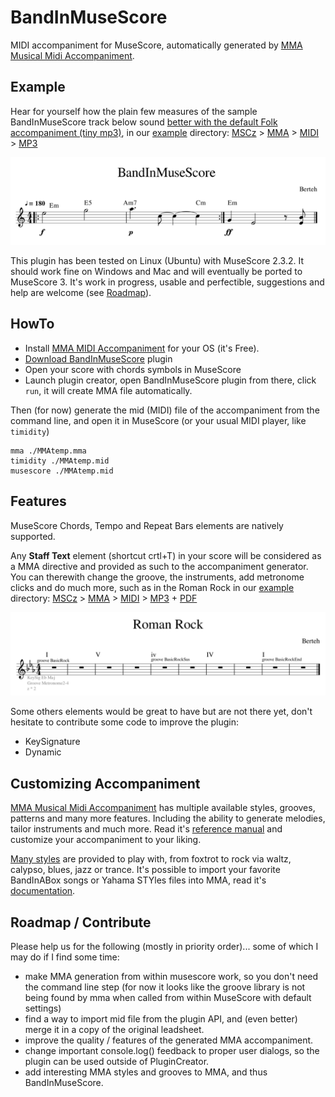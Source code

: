 # BandInMuseScore
MIDI accompaniment for MuseScore, automatically generated by [MMA Musical Midi Accompaniment](https://www.mellowood.ca/mma/index.html).

## Example
Hear for yourself how the plain few measures of the sample BandInMuseScore track below sound [better with the default Folk accompaniment (tiny mp3)](https://gitcdn.xyz/repo/berteh/BandInMuseScore/master/example/BandInMuseScore_with_mma.mp3), in our [example](https://github.com/berteh/BandInMuseScore/tree/master/example) directory: [MSCz](https://gitcdn.xyz/repo/berteh/BandInMuseScore/master/example/BandInMuseScore.mscz) > [MMA](https://gitcdn.xyz/repo/berteh/BandInMuseScore/master/example/BandInMuseScore.mma) > [MIDI](https://gitcdn.xyz/repo/berteh/BandInMuseScore/master/example/BandInMuseScore.mid) > [MP3](https://gitcdn.xyz/repo/berteh/BandInMuseScore/master/example/BandInMuseScore_with_mma.mp3)

![Illustration: Simple Score exampe](example/BandInMuseScore.png)

This plugin has been tested on Linux (Ubuntu) with MuseScore 2.3.2. It should work fine on Windows and Mac and will eventually be ported to MuseScore 3. It's work in progress, usable and perfectible, suggestions and help are welcome (see [Roadmap](BandInMuseScore#roadmap--contribute)).

## HowTo
- Install [MMA MIDI Accompaniment](https://www.mellowood.ca/mma/index.html) for your OS (it's Free).
- [Download BandInMuseScore](https://github.com/berteh/BandInMuseScore/archive/master.zip) plugin
- Open your score with chords symbols in MuseScore
- Launch plugin creator, open BandInMuseScore plugin from there, click `run`, it will create MMA file automatically.

Then (for now) generate the mid (MIDI) file of the accompaniment from the command line, and open it in MuseScore (or your usual MIDI player, like ``timidity``)

    mma ./MMAtemp.mma
    timidity ./MMAtemp.mid
    musescore ./MMAtemp.mid
    
## Features
MuseScore Chords, Tempo and Repeat Bars elements are natively supported.

Any __Staff Text__ element (shortcut crtl+T) in your score will be considered as a MMA directive and provided as such to the accompaniment generator. You can therewith change the groove, the instruments, add metronome clicks and do much more, such as in the Roman Rock in our  [example](https://github.com/berteh/BandInMuseScore/tree/master/example) directory: [MSCz](https://gitcdn.xyz/repo/berteh/BandInMuseScore/master/example/Roman_Rock.mscz) > [MMA](https://gitcdn.xyz/repo/berteh/BandInMuseScore/master/example/Roman_Rock.mma) > [MIDI](https://gitcdn.xyz/repo/berteh/BandInMuseScore/master/example/Roman_Rock.mid) > [MP3](https://gitcdn.xyz/repo/berteh/BandInMuseScore/master/example/Roman_Rock_MMA.mp3) + [PDF](https://gitcdn.xyz/repo/berteh/BandInMuseScore/master/example/Roman_Rock_MMA.pdf)

![Illustration: Score with Roman chords and directive annotations](example/Roman_Rock.png)

Some others elements would be great to have but are not there yet, don't hesitate to contribute some code to improve the plugin:

- KeySignature
- Dynamic


## Customizing Accompaniment
[MMA Musical Midi Accompaniment](https://www.mellowood.ca/mma/index.html) has multiple available styles, grooves, patterns and many more features. Including the ability to generate melodies, tailor instruments and much more. Read it's [reference manual](https://www.mellowood.ca/mma/online-docs/html/ref/mma.html) and customize your accompaniment to your liking.

[Many styles](MMA-Styles.md) are provided to play with, from foxtrot to rock via waltz, calypso, blues, jazz or trance. It's possible to import your favorite BandInABox songs or Yahama STYles files into MMA, read it's [documentation](https://www.mellowood.ca/mma/helpers.html#convert).


## Roadmap / Contribute
Please help us for the following (mostly in priority order)... some of which I may do if I find some time:
- make MMA generation from within musescore work, so you don't need the command line step (for now it looks like the groove library is not being found by mma when called from within MuseScore with default settings)
- find a way to import mid file from the plugin API, and (even better) merge it in a copy of the original leadsheet.
- improve the quality / features of the generated MMA accompaniment.
- change important console.log() feedback to proper user dialogs, so the plugin can be used outside of PluginCreator.
- add interesting MMA styles and grooves to MMA, and thus BandInMuseScore.
